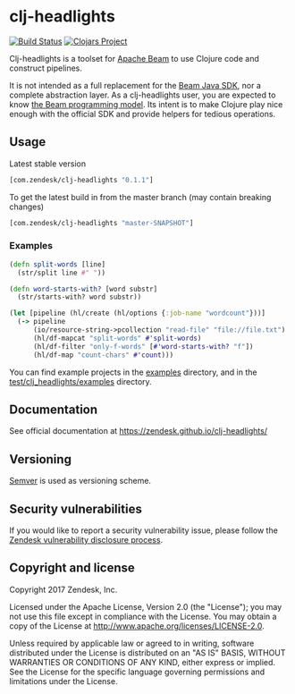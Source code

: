 # clj-headlights

[![Build Status](https://travis-ci.org/zendesk/clj-headlights.svg?branch=master)](https://travis-ci.org/zendesk/clj-headlights)
[![Clojars Project](https://img.shields.io/clojars/v/com.zendesk/clj-headlights.svg)](https://clojars.org/com.zendesk/clj-headlights)

Clj-headlights is a toolset for [Apache Beam](https://beam.apache.org/) to use Clojure code and construct pipelines.

It is not intended as a full replacement for the [Beam Java SDK](https://beam.apache.org/documentation/sdks/java/), nor a complete abstraction layer. As a clj-headlights user, you are expected to know [the Beam programming model](https://beam.apache.org/documentation/programming-guide/). Its intent is to make Clojure play nice enough with the official SDK and provide helpers for tedious operations.

## Usage

Latest stable version
```clojure
[com.zendesk/clj-headlights "0.1.1"]
```

To get the latest build in from the master branch (may contain breaking changes)

```clojure
[com.zendesk/clj-headlights "master-SNAPSHOT"]
```

### Examples

```clojure
(defn split-words [line]
  (str/split line #" "))

(defn word-starts-with? [word substr]
  (str/starts-with? word substr))

(let [pipeline (hl/create (hl/options {:job-name "wordcount"}))]
  (-> pipeline
      (io/resource-string->pcollection "read-file" "file://file.txt")
      (hl/df-mapcat "split-words" #'split-words)
      (hl/df-filter "only-f-words" [#'word-starts-with? "f"])
      (hl/df-map "count-chars" #'count)))
```

You can find example projects in the [examples](./examples) directory, and in the [test/clj_headlights/examples](test/clj_headlights/examples) directory.

## Documentation

See official documentation at https://zendesk.github.io/clj-headlights/

## Versioning

[Semver](http://semver.org/) is used as versioning scheme.

## Security vulnerabilities

If you would like to report a security vulnerability issue, please follow the [Zendesk vulnerability disclosure process](https://hackerone.com/zendesk).

## Copyright and license

Copyright 2017 Zendesk, Inc.

Licensed under the Apache License, Version 2.0 (the "License"); you may not use this file except in compliance with the License.
You may obtain a copy of the License at http://www.apache.org/licenses/LICENSE-2.0.

Unless required by applicable law or agreed to in writing, software distributed under the License is distributed on an "AS IS" BASIS, WITHOUT WARRANTIES OR CONDITIONS OF ANY KIND, either express or implied. See the License for the specific language governing permissions and limitations under the License.
